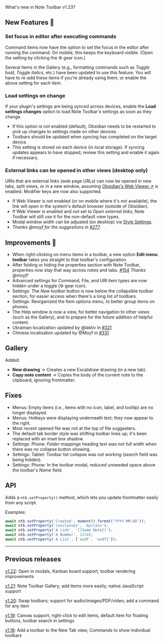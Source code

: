 What's new in Note Toolbar v1.23?

## New Features 🎉

### Set focus in editor after executing commands

Command items now have the option to set the focus in the editor after running the command. On mobile, this keeps the keyboard visible. (Open the setting by clicking the ⚙️ gear icon.)

Several items in the Gallery (e.g., formatting commands such as _Toggle bold_, _Toggle italics_, etc.) have been updated to use this feature. You will have to re-add these items if you're already using them, or enable the above setting for each item.

### Load settings on change

If your plugin's settings are being synced across devices, enable the **Load settings changes** option to load Note Toolbar's settings as soon as they change.

- If this option is not enabled (default), Obsidian needs to be restarted to pick up changes to settings made on other devices. 
- Toolbars should be updated when syncing has completed on the target device.
- This setting is stored on each device (in local storage). If syncing updates appears to have stopped, review this setting and enable it again if necessary.

### External links can be opened in other views (desktop only)

URIs that are external links (web page URLs) can now be opened in new tabs, split views, or in a new window, assuming [Obsidian's Web Viewer ↗](https://help.obsidian.md/plugins/web-viewer) is enabled. Modifier keys are now also supported.

- If Web Viewer is not enabled (or on mobile where it's not available), the link will open in the system's default browser (outside of Obsidian).
- If Web Viewer is enabled and _not_ set to _Open external links_, Note Toolbar will still use it for the non-default view types.
- Modal window width can be adjusted (on desktop) via [Style Settings](https://github.com/chrisgurney/obsidian-note-toolbar/wiki/Style-Settings-plugin-support/).
- _Thanks @moyf for the suggestions in [#277](https://github.com/chrisgurney/obsidian-note-toolbar/discussions/277)._

## Improvements 🚀

- When right-clicking on menu items in a toolbar, a new option **Edit menu toolbar** takes you straight to that toolbar's configuration.
- After folding or hiding the properties section with Note Toolbar, properties now stay that way across notes and tabs. [#154](https://github.com/chrisgurney/obsidian-note-toolbar/discussions/154) _Thanks @moyf!_
- Advanced settings for Command, File, and URI item types are now hidden under a toggle (⚙️ gear icon).
- Settings: The _New toolbar_ button is now below the collapsible toolbar section, for easier access when there's a long list of toolbars.
- Settings: Reorganized the Item options menu, to better group items on phones.
- The Help window is now a view, for better navigation to other views (such as the Gallery), and to prepare for the future addition of helpful content.
- Ukrainian localization updated by @laktiv in [#321](https://github.com/chrisgurney/obsidian-note-toolbar/pull/321)
- Chinese localization updated by @Moyf in [#331](https://github.com/chrisgurney/obsidian-note-toolbar/pull/331)

## Gallery

Added:

- **New drawing** → Creates a new Excalidraw drawing (in a new tab).
- **Copy note content** → Copies the body of the current note to the clipboard, ignoring frontmatter.

## Fixes

- Menus: Empty items (i.e., items with no icon, label, and tooltip) are no longer displayed.
- Menus: Hotkeys were displaying underneath text; they now appear to the right.
- Most recent opened file was not at the top of file suggesters.
- The default tab border style was shifting toolbar lines up; it's been replaced with an inset box shadow.
- Settings: Phone: _Folder mappings_ heading text was not full width when there was no collapse button showing.
- Settings: Tablet: Toolbar list collapse was not working (search field was being hidden).
- Settings: Phone: In the toolbar modal, reduced unneeded space above the toolbar's _Name_ field.

## API

Adds a `ntb.setProperty()` method, which lets you update frontmatter easily from any script. 

Examples:

```ts
await ntb.setProperty('Created', moment().format('YYYY-MM-DD'));
await ntb.setProperty('cssclasses', 'myclass');
await ntb.setProperty('A Link', '[[Some Note]]');
await ntb.setProperty('A Number', 1234);
await ntb.setProperty('A List', ['asdf', 'asdf2']);
```

---

## Previous releases

[v1.22](https://github.com/chrisgurney/obsidian-note-toolbar/blob/master/docs/releases/en/1.22.md): Open in modals, Kanban board support, toolbar rendering improvements

[v1.21](https://github.com/chrisgurney/obsidian-note-toolbar/releases/tag/1.21.1): Note Toolbar Gallery; add items more easily; native JavaScript support 

[v1.20](https://github.com/chrisgurney/obsidian-note-toolbar/releases/tag/1.20.0): Swap toolbars; support for audio/images/PDF/video; add a command for any item

[v1.19](https://github.com/chrisgurney/obsidian-note-toolbar/releases/tag/1.19.1): Canvas support, right-click to edit items, default item for floating buttons, toolbar search in settings

[v1.18](https://github.com/chrisgurney/obsidian-note-toolbar/releases/tag/1.18.1): Add a toolbar to the New Tab view; Commands to show individual toolbars
